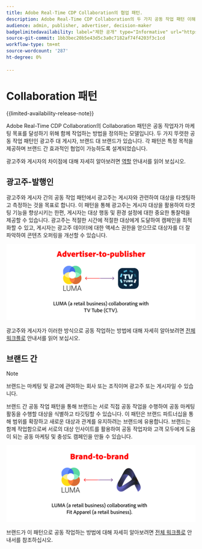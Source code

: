 ```yaml
---
title: Adobe Real-Time CDP Collaboration의 협업 패턴.
description: Adobe Real-Time CDP Collaboration의 두 가지 공동 작업 패턴 이해
audience: admin, publisher, advertiser, decision-maker
badgelimitedavailability: label="제한 공개" type="Informative" url="https://helpx.adobe.com/kr/legal/product-descriptions/real-time-customer-data-platform-collaboration.html newtab=true"
source-git-commit: 1bb3bec20b5e43d5c3a0c7182af74f4203f3c1cd
workflow-type: tm+mt
source-wordcount: '287'
ht-degree: 0%

---
```


# Collaboration 패턴

{{limited-availability-release-note}}

Adobe Real-Time CDP Collaboration의 Collaboration 패턴은 공동 작업자가 마케팅 목표를 달성하기 위해 함께 작업하는 방법을 정의하는 모델입니다. 두 가지 뚜렷한 공동 작업 패턴인 광고주 대 게시자, 브랜드 대 브랜드가 있습니다. 각 패턴은 특정 목적을 제공하며 브랜드 간 효과적인 협업이 가능하도록 설계되었습니다.

광고주와 게시자의 차이점에 대해 자세히 알아보려면 [역할](/help/guide/overview/roles.md) 안내서를 읽어 보십시오.

## 광고주-발행인

광고주와 게시자 간의 공동 작업 패턴에서 광고주는 게시자와 관련하여 대상을 타겟팅하고 측정하는 것을 목표로 합니다. 이 패턴을 통해 광고주는 게시자 대상을 활용하여 타겟팅 기능을 향상시키는 한편, 게시자는 대상 행동 및 환경 설정에 대한 중요한 통찰력을 제공할 수 있습니다. 광고주는 적절한 시간에 적절한 대상에게 도달하여 캠페인을 최적화할 수 있고, 게시자는 광고주 데이터에 대한 액세스 권한을 얻으므로 대상자를 더 잘 파악하여 콘텐츠 오퍼링을 개선할 수 있습니다.

![광고주와 게시자 간 공동 작업의 예](/help/assets/overview/advertiser-to-publisher.png)

광고주와 게시자가 이러한 방식으로 공동 작업하는 방법에 대해 자세히 알아보려면 [전체 워크플로](/help/guide/overview/end-to-end-workflow.md) 안내서를 읽어 보십시오.

## 브랜드 간

>[!NOTE]
>
>브랜드는 마케팅 및 광고에 관여하는 회사 또는 조직이며 광고주 또는 게시자일 수 있습니다.

브랜드 간 공동 작업 패턴을 통해 브랜드는 서로 직접 공동 작업을 수행하여 공동 마케팅 활동을 수행할 대상을 식별하고 타깃팅할 수 있습니다. 이 패턴은 브랜드 파트너십을 통해 범위를 확장하고 새로운 대상과 관계를 유지하려는 브랜드에 유용합니다. 브랜드는 함께 작업함으로써 서로의 대상 인사이트를 활용하여 공동 작업자와 고객 모두에게 도움이 되는 공동 마케팅 및 충성도 캠페인을 만들 수 있습니다.

![브랜드 간 공동 작업의 예](/help/assets/overview/brand-to-brand.png)

브랜드가 이 패턴으로 공동 작업하는 방법에 대해 자세히 알아보려면 [전체 워크플로](/help/guide/overview/end-to-end-workflow.md) 안내서를 참조하십시오.

